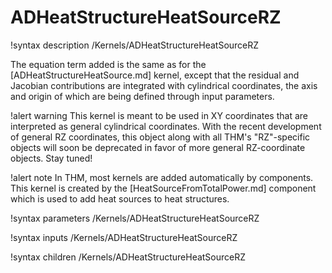 # ADHeatStructureHeatSourceRZ

!syntax description /Kernels/ADHeatStructureHeatSourceRZ

The equation term added is the same as for the [ADHeatStructureHeatSource.md] kernel,
except that the residual and Jacobian contributions are integrated with cylindrical coordinates, the axis and origin
of which are being defined through input parameters.

!alert warning
This kernel is meant to be used in XY coordinates that are interpreted as general cylindrical coordinates.
With the recent development of general RZ coordinates, this object along with all THM's "RZ"-specific
objects will soon be deprecated in favor of more general RZ-coordinate objects.
Stay tuned!

!alert note
In THM, most kernels are added automatically by components. This kernel is created by the
[HeatSourceFromTotalPower.md] component which is used to add heat sources to heat structures.

!syntax parameters /Kernels/ADHeatStructureHeatSourceRZ

!syntax inputs /Kernels/ADHeatStructureHeatSourceRZ

!syntax children /Kernels/ADHeatStructureHeatSourceRZ
